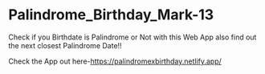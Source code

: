 # Palindrome_Birthday_Mark-13
Check if you Birthdate is Palindrome or Not with this Web App also find out the next closest Palindrome Date!!

Check the App out here-https://palindromexbirthday.netlify.app/
